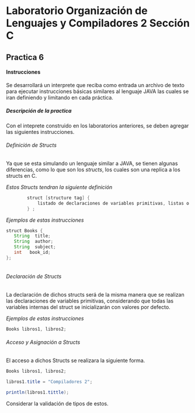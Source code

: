 # Laboratorio Organización de Lenguajes y Compiladores 2 Sección C
## Practica 6

#### Instrucciones 
Se desarrollará un interprete que reciba como entrada un archivo de texto para ejecutar instrucciones básicas similares al lenguaje JAVA las cuales se iran definiendo y limitando en cada práctica.

##### Descripción de la practica
Con el inteprete construido en los laboratorios anteriores, se deben agregar las siguientes instrucciones.

###### Definición de Structs

Ya que se esta simulando un lenguaje similar a JAVA, se tienen algunas diferencias, como lo que son los *structs*, los cuales son una replica a los structs en C.

_Estos Structs tendran la siguiente definición_

``` java 
        struct [structure tag] {
            listado de declaraciones de variables primitivas, listas o structs
        } ; 
```

_Ejemplos de estas instrucciones_

``` java 
struct Books {
   String  title;
   String  author;
   String  subject;
   int   book_id;
};
    
```

###### Declaración de Structs

La declaración de dichos structs será de la misma manera que se realizan las declaraciones de variables primitivas, considerando que todas las variables internas del struct se inicializarán con valores por defecto.

_Ejemplos de estas instrucciones_

``` java 
Books libros1, libros2;

```

###### Acceso y Asignación a Structs

El acceso a dichos Structs se realizara la siguiente forma.

``` java 
Books libros1, libros2;

libros1.title = "Compiladores 2";

println(libros1.tittle);

```

Considerar la validación de tipos de estos.